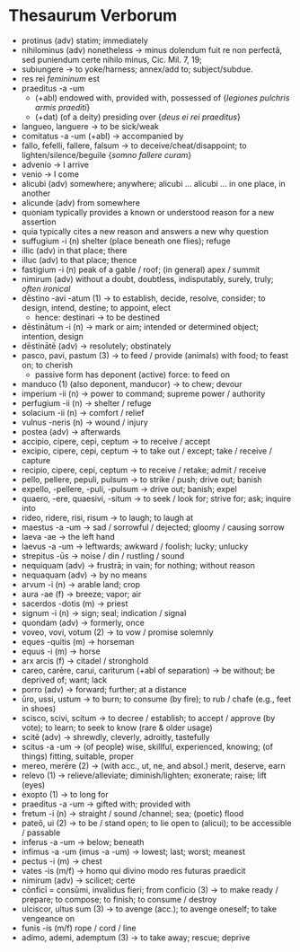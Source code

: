 # Thesaurum Verborum


- protinus (adv) statim; immediately
- nihilominus (adv) nonetheless $\rightarrow$ minus dolendum fuit re non perfectā, sed puniendum certe nihilo minus, Cic. Mil. 7, 19;
- subiungere $\rightarrow$ to yoke/harness; annex/add to; subject/subdue. 
- res rei *femininum* est 
- praeditus -a -um 
  - (+abl) endowed with, provided with, possessed of {*legiones pulchris armis praediti*} 
  - (+dat) (of a deity) presiding over {*deus ei rei praeditus*}
- langueo, languere $\rightarrow$ to be sick/weak
- comitatus -a -um (+abl) $\rightarrow$ accompanied by 
- fallo, fefelli, fallere, falsum $\rightarrow$ to deceive/cheat/disappoint; to lighten/silence/beguile {*somno fallere curam*}
- advenio $\rightarrow$ I arrive
- venio $\rightarrow$ I come
- alicubi (adv) somewhere; anywhere; alicubi ... alicubi ... in one place, in another
- alicunde (adv) from somewhere
- quoniam typically provides a known or understood reason for a new assertion
- quia typically cites a new reason and answers a new why question
- suffugium -i (n) shelter (place beneath one flies); refuge
- illic (adv) in that place; there
- illuc (adv) to that place; thence
- fastigium -i (n) peak of a gable / roof; (in general) apex / summit
- nimirum (adv) without a doubt, doubtless, indisputably, surely, truly; *often ironical*
- dēstino -avi -atum (1) $\rightarrow$ to establish, decide, resolve, consider; to design, intend, destine; to appoint, elect
  - hence: destinari $\rightarrow$ to be destined
- dēstinātum -i (n) $\rightarrow$ mark or aim; intended or determined object; intention, design
- dēstinātē (adv) $\rightarrow$ resolutely; obstinately
- pasco, pavi, pastum (3) $\rightarrow$ to feed / provide (animals) with food; to feast on; to cherish
  - passive form has deponent (active) force: to feed on
- manduco (1) (also deponent, manducor) $\rightarrow$ to chew; devour
- imperium -ii (n) $\rightarrow$ power to command; supreme power / authority
- perfugium -ii (n) $\rightarrow$ shelter / refuge
- solacium -ii (n) $\rightarrow$ comfort / relief
- vulnus -neris (n) $\rightarrow$ wound / injury
- postea (adv) $\rightarrow$ afterwards
- accipio, cipere, cepi, ceptum $\rightarrow$ to receive / accept
- excipio, cipere, cepi, ceptum $\rightarrow$ to take out / except; take / receive / capture
- recipio, cipere, cepi, ceptum $\rightarrow$ to receive / retake; admit / receive
- pello, pellere, pepuli, pulsum $\rightarrow$ to strike / push; drive out; banish
- expello, -pellere, -puli, -pulsum $\rightarrow$ drive out; banish; expel
- quaero, -ere, quaesivi, -situm $\rightarrow$ to seek / look for; strive for; ask; inquire into
- rideo, ridere, risi, risum $\rightarrow$ to laugh; to laugh at
- maestus -a -um $\rightarrow$ sad / sorrowful / dejected; gloomy / causing sorrow
- laeva -ae $\rightarrow$ the left hand
- laevus -a -um $\rightarrow$ leftwards; awkward / foolish; lucky; unlucky
- strepitus -ūs $\rightarrow$ noise / din / rustling / sound
- nequiquam (adv) $\rightarrow$ frustrā; in vain; for nothing; without reason
- nequaquam (adv) $\rightarrow$ by no means
- arvum -i (n) $\rightarrow$ arable land; crop 
- aura -ae (f) $\rightarrow$ breeze; vapor; air
- sacerdos -dotis (m) $\rightarrow$ priest
- signum -i (n) $\rightarrow$ sign; seal; indication / signal
- quondam (adv) $\rightarrow$ formerly, once
- voveo, vovi, votum (2) $\rightarrow$ to vow / promise solemnly
- eques -quitis (m) $\rightarrow$ horseman
- equus -i (m) $\rightarrow$ horse
- arx arcis (f) $\rightarrow$ citadel / stronghold
- careo, carēre, carui, cariturum (+abl of separation) $\rightarrow$ be without; be deprived of; want; lack
- porro (adv) $\rightarrow$ forward; further; at a distance
- ūro, ussi, ustum $\rightarrow$ to burn; to consume (by fire); to rub / chafe (e.g., feet in shoes)
- scisco, scivi, scitum $\rightarrow$ to decree / establish; to accept / approve (by vote); to learn; to seek to know (rare & older usage)
- scitē (adv) $\rightarrow$ shrewdly, cleverly, adroitly, tastefully
- scitus -a -um $\rightarrow$ (of people) wise, skillful, experienced, knowing; (of things) fitting, suitable, proper
- mereo, merēre (2) $\rightarrow$ (with acc., ut, ne, and absol.) merit, deserve, earn
- relevo (1) $\rightarrow$ relieve/alleviate; diminish/lighten; exonerate; raise; lift (eyes)
- exopto (1) $\rightarrow$ to long for
- praeditus -a -um $\rightarrow$ gifted with; provided with
- fretum -i (n) $\rightarrow$ straight / sound /channel; sea; (poetic) flood 
- pateō, ui (2) $\rightarrow$ to be / stand open; to lie open to (alicui); to be accessible / passable
- inferus -a -um $\rightarrow$ below; beneath
- infimus -a -um (imus -a -um) $\rightarrow$ lowest; last; worst; meanest
- pectus -i (m) $\rightarrow$ chest
- vates -is (m/f) $\rightarrow$ homo qui divino modo res futuras praedicit
- nimirum (adv) $\rightarrow$ scilicet; certe
- cōnficī = consūmi, invalidus fieri; from conficio (3) $\rightarrow$ to make ready / prepare; to compose; to finish; to consume / destroy
- ulciscor, ultus sum (3) $\rightarrow$ to avenge (acc.); to avenge oneself; to take vengeance on
- funis -is (m/f) rope / cord / line
- adimo, ademi, ademptum (3) $\rightarrow$ to take away; rescue; deprive
